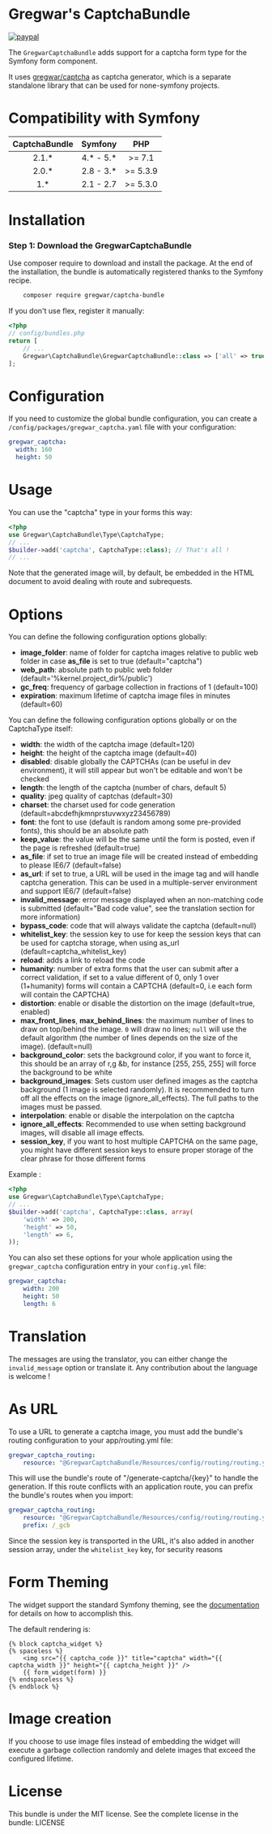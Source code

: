Gregwar's CaptchaBundle
=====================

[![paypal](https://www.paypalobjects.com/en_US/i/btn/btn_donateCC_LG.gif)](https://www.paypal.com/cgi-bin/webscr?cmd=_s-xclick&hosted_button_id=YUXRLWHQSWS6L)

The `GregwarCaptchaBundle` adds support for a captcha form type for the
Symfony form component.

It uses [gregwar/captcha](https://github.com/Gregwar/Captcha) as captcha generator, which is a separate standalone library that can be used for none-symfony projects.

Compatibility with Symfony
==========================

| CaptchaBundle   | Symfony   | PHP      |
|:---------------:|:---------:|:--------:|
| 2.1.*           | 4.* - 5.* | >= 7.1   |
| 2.0.*           | 2.8 - 3.* | >= 5.3.9 |
| 1.*             | 2.1 - 2.7 | >= 5.3.0 |


Installation
============

### Step 1: Download the GregwarCaptchaBundle

Use composer require to download and install the package. 
At the end of the installation, the bundle is automatically registered thanks to the Symfony recipe.

``` bash
    composer require gregwar/captcha-bundle
```

If you don't use flex, register it manually:
```php
<?php
// config/bundles.php
return [
    // ...
    Gregwar\CaptchaBundle\GregwarCaptchaBundle::class => ['all' => true]
];
```

Configuration
=============

If you need to customize the global bundle configuration, you can create a  `/config/packages/gregwar_captcha.yaml` file with your configuration:
``` yaml
gregwar_captcha:
  width: 160
  height: 50
```

Usage
=====

You can use the "captcha" type in your forms this way:

``` php
<?php
use Gregwar\CaptchaBundle\Type\CaptchaType;
// ...
$builder->add('captcha', CaptchaType::class); // That's all !
// ...
```

Note that the generated image will, by default, be embedded in the HTML document
to avoid dealing with route and subrequests.

Options
=======

You can define the following configuration options globally:

* **image_folder**: name of folder for captcha images relative to public web folder in case **as_file** is set to true (default="captcha")
* **web_path**: absolute path to public web folder (default='%kernel.project_dir%/public')
* **gc_freq**: frequency of garbage collection in fractions of 1 (default=100)
* **expiration**: maximum lifetime of captcha image files in minutes (default=60)

You can define the following configuration options globally or on the CaptchaType itself:

* **width**: the width of the captcha image (default=120)
* **height**: the height of the captcha image (default=40)
* **disabled**: disable globally the CAPTCHAs (can be useful in dev environment), it will
  still appear but won't be editable and won't be checked
* **length**: the length of the captcha (number of chars, default 5)
* **quality**: jpeg quality of captchas (default=30)
* **charset**: the charset used for code generation (default=abcdefhjkmnprstuvwxyz23456789)
* **font**: the font to use (default is random among some pre-provided fonts), this should be an absolute path
* **keep_value**: the value will be the same until the form is posted, even if the page is refreshed (default=true)
* **as_file**: if set to true an image file will be created instead of embedding to please IE6/7 (default=false)
* **as_url**: if set to true, a URL will be used in the image tag and will handle captcha generation. This can be used in a multiple-server environment and support IE6/7 (default=false)
* **invalid_message**: error message displayed when an non-matching code is submitted (default="Bad code value", see the translation section for more information)
* **bypass_code**: code that will always validate the captcha (default=null)
* **whitelist_key**: the session key to use for keep the session keys that can be used for captcha storage, when using as_url (default=captcha_whitelist_key)
* **reload**: adds a link to reload the code
* **humanity**: number of extra forms that the user can submit after a correct validation, if set to a value different of 0, only 1 over (1+humanity) forms will contain a CAPTCHA (default=0, i.e each form will contain the CAPTCHA)
* **distortion**: enable or disable the distortion on the image (default=true, enabled)
* **max_front_lines**, **max_behind_lines**: the maximum number of lines to draw on top/behind the image. `0` will draw no lines; `null` will use the default algorithm (the
number of lines depends on the size of the image). (default=null)
* **background_color**: sets the background color, if you want to force it, this should be an array of r,g &b, for instance [255, 255, 255] will force the background to be white
* **background_images**: Sets custom user defined images as the captcha background (1 image is selected randomly). It is recommended to turn off all the effects on the image (ignore_all_effects). The full paths to the images must be passed.
* **interpolation**: enable or disable the interpolation on the captcha
* **ignore_all_effects**: Recommended to use when setting background images, will disable all image effects.
* **session_key**, if you want to host multiple CAPTCHA on the same page, you might have different session keys to ensure proper storage of the clear phrase for those different forms

Example :

``` php
<?php
use Gregwar\CaptchaBundle\Type\CaptchaType;
// ...
$builder->add('captcha', CaptchaType::class, array(
    'width' => 200,
    'height' => 50,
    'length' => 6,
));
```

You can also set these options for your whole application using the `gregwar_captcha`
configuration entry in your `config.yml` file:
``` yaml 
gregwar_captcha:
    width: 200
    height: 50
    length: 6
```

Translation
===========

The messages are using the translator, you can either change the `invalid_message` option or translate it. Any contribution about the language is welcome !

As URL
============
To use a URL to generate a captcha image, you must add the bundle's routing configuration to your app/routing.yml file:

``` yaml 
gregwar_captcha_routing:
    resource: "@GregwarCaptchaBundle/Resources/config/routing/routing.yml"
```

This will use the bundle's route of "/generate-captcha/{key}" to handle the generation. If this route conflicts with an application route, you can prefix the bundle's routes when you import:

``` yaml 
gregwar_captcha_routing:
    resource: "@GregwarCaptchaBundle/Resources/config/routing/routing.yml"
    prefix: /_gcb
```

Since the session key is transported in the URL, it's also added in another session array, under the `whitelist_key` key, for security reasons

Form Theming
============

The widget support the standard Symfony theming, see the [documentation](http://symfony.com/doc/current/book/forms.html#form-theming) for details on how to accomplish this.

The default rendering is:

``` twig
{% block captcha_widget %}
{% spaceless %}
    <img src="{{ captcha_code }}" title="captcha" width="{{ captcha_width }}" height="{{ captcha_height }}" />
    {{ form_widget(form) }}
{% endspaceless %}
{% endblock %}
```

Image creation
==============
If you choose to use image files instead of embedding the widget will execute a garbage collection
randomly and delete images that exceed the configured lifetime.

License
=======
This bundle is under the MIT license. See the complete license in the bundle:
    LICENSE

